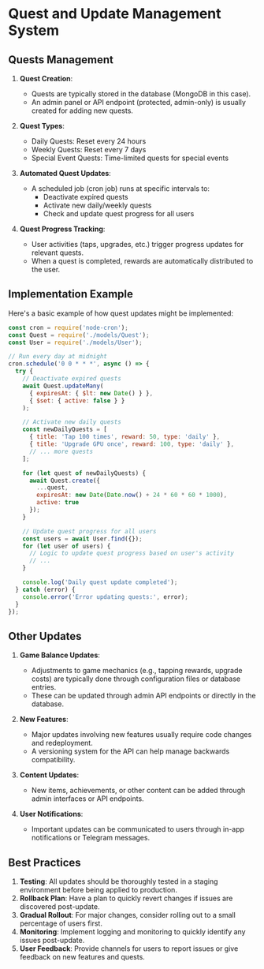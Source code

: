 # Quest and Update Management System

## Quests Management

1. **Quest Creation**:
   - Quests are typically stored in the database (MongoDB in this case).
   - An admin panel or API endpoint (protected, admin-only) is usually created for adding new quests.

2. **Quest Types**:
   - Daily Quests: Reset every 24 hours
   - Weekly Quests: Reset every 7 days
   - Special Event Quests: Time-limited quests for special events

3. **Automated Quest Updates**:
   - A scheduled job (cron job) runs at specific intervals to:
     - Deactivate expired quests
     - Activate new daily/weekly quests
     - Check and update quest progress for all users

4. **Quest Progress Tracking**:
   - User activities (taps, upgrades, etc.) trigger progress updates for relevant quests.
   - When a quest is completed, rewards are automatically distributed to the user.

## Implementation Example

Here's a basic example of how quest updates might be implemented:

```javascript
const cron = require('node-cron');
const Quest = require('./models/Quest');
const User = require('./models/User');

// Run every day at midnight
cron.schedule('0 0 * * *', async () => {
  try {
    // Deactivate expired quests
    await Quest.updateMany(
      { expiresAt: { $lt: new Date() } },
      { $set: { active: false } }
    );

    // Activate new daily quests
    const newDailyQuests = [
      { title: 'Tap 100 times', reward: 50, type: 'daily' },
      { title: 'Upgrade GPU once', reward: 100, type: 'daily' },
      // ... more quests
    ];

    for (let quest of newDailyQuests) {
      await Quest.create({
        ...quest,
        expiresAt: new Date(Date.now() + 24 * 60 * 60 * 1000),
        active: true
      });
    }

    // Update quest progress for all users
    const users = await User.find({});
    for (let user of users) {
      // Logic to update quest progress based on user's activity
      // ...
    }

    console.log('Daily quest update completed');
  } catch (error) {
    console.error('Error updating quests:', error);
  }
});
```

## Other Updates

1. **Game Balance Updates**:
   - Adjustments to game mechanics (e.g., tapping rewards, upgrade costs) are typically done through configuration files or database entries.
   - These can be updated through admin API endpoints or directly in the database.

2. **New Features**:
   - Major updates involving new features usually require code changes and redeployment.
   - A versioning system for the API can help manage backwards compatibility.

3. **Content Updates**:
   - New items, achievements, or other content can be added through admin interfaces or API endpoints.

4. **User Notifications**:
   - Important updates can be communicated to users through in-app notifications or Telegram messages.

## Best Practices

1. **Testing**: All updates should be thoroughly tested in a staging environment before being applied to production.
2. **Rollback Plan**: Have a plan to quickly revert changes if issues are discovered post-update.
3. **Gradual Rollout**: For major changes, consider rolling out to a small percentage of users first.
4. **Monitoring**: Implement logging and monitoring to quickly identify any issues post-update.
5. **User Feedback**: Provide channels for users to report issues or give feedback on new features and quests.
